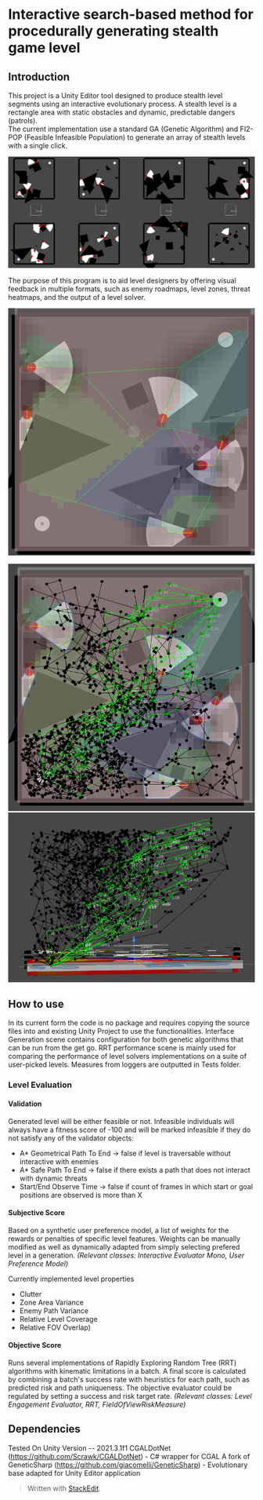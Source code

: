 # Interactive search-based method for procedurally  generating stealth game level
## Introduction

This project is a Unity Editor tool designed to produce stealth level segments using an interactive evolutionary process. A stealth level is a rectangle area with static obstacles and dynamic, predictable dangers (patrols).  
The current implementation use a standard GA (Genetic Algorithm) and FI2-POP (Feasible Infeasible Population) to generate an array of stealth levels with a single click.

![First Generation Of Randomly Selected Levels](RandomGeneration.png)

The purpose of this program is to aid level designers by offering visual feedback in multiple formats, such as enemy roadmaps, level zones, threat heatmaps, and the output of a level solver.

![Level roadmap and threat heatmap](LevelRoadmap.png)

![RRT solution in 2D](RRT2D.png)
![RRT solution in 3D](RRT3D.png)

## How to use
In its current form the code is no package and requires copying the source files into and existing Unity Project to use the functionalities. Interface Generation scene contains configuration for both genetic algorithms that can be run from the get go. RRT performance scene is mainly used for comparing the performance of level solvers implementations on a suite of user-picked levels. Measures from loggers are outputted in Tests folder.


### Level Evaluation
#### Validation
Generated level will be either feasible or not. Infeasible individuals will always have a fitness score of -100 and will be marked infeasible if they do not satisfy any of the validator objects:
 - A* Geometrical Path To End  -> false if level is traversable without interactive with enemies
 - A* Safe Path To End -> false if there exists a path that does not interact with dynamic threats
 - Start/End Observe Time -> false if count of frames in which start or goal positions are observed is more than X
 
 #### Subjective Score
Based on a synthetic user preference model, a list of weights for the rewards or penalties of specific level features.
Weights can be manually modified as well as dynamically adapted from simply selecting prefered level in a generation. *(Relevant classes: Interactive Evaluator Mono, User Preference Model)*

 Currently implemented level properties
 - Clutter
 - Zone Area Variance
 - Enemy Path Variance
 - Relative Level Coverage
 - Relative FOV Overlap)
 
 #### Objective Score
Runs several implementations of Rapidly Exploring Random Tree (RRT) algorithms with kinematic limitations in a batch. A final score is calculated by combining a batch's success rate with heuristics for each path, such as predicted risk and path uniqueness. The objective evaluator could be regulated by setting a success and risk target rate. *(Relevant classes: Level Engagement Evaluator, RRT, FieldOfViewRiskMeasure)*


## Dependencies
Tested On Unity Version -- 2021.3.1f1
CGALDotNet (https://github.com/Scrawk/CGALDotNet) - C# wrapper for CGAL
A fork of GeneticSharp (https://github.com/giacomelli/GeneticSharp) - Evolutionary base adapted for Unity Editor application






> Written with [StackEdit](https://stackedit.io/).